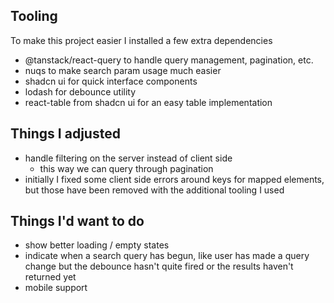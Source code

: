 ## Tooling

To make this project easier I installed a few extra dependencies
- @tanstack/react-query to handle query management, pagination, etc.
- nuqs to make search param usage much easier
- shadcn ui for quick interface components
- lodash for debounce utility
- react-table from shadcn ui for an easy table implementation

## Things I adjusted
- handle filtering on the server instead of client side
    - this way we can query through pagination
- initially I fixed some client side errors around keys for mapped elements, but those have been removed with the additional tooling I used

## Things I'd want to do
- show better loading / empty states
- indicate when a search query has begun, like user has made a query change but the debounce hasn't quite fired or the results haven't returned yet
- mobile support
